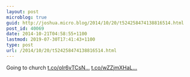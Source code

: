 ```yaml
---
layout: post
microblog: true
guid: http://joshua.micro.blog/2014/10/20/t524258474138816514.html
post_id: 40069
date: 2014-10-21T04:58:55+1100
lastmod: 2019-07-30T17:41:43+1100
type: post
url: /2014/10/20/t524258474138816514.html
---
```

Going to church [t.co/oIr6vTCsN...](http://t.co/oIr6vTCsNi) [t.co/wZZjmXHaL...](http://t.co/wZZjmXHaLZ)
